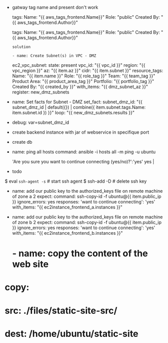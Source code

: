 - gatway tag name and present don't work 


    tags:
      Name: "{{ aws_tags_frontend.Name}}"
      Role: "public"
      Created By: "{{ aws_tags_frontend.Author}}"

    tags:
      Name: "{{ aws_tags_frontend.Name}}"
      Role: "public"
      Created By: "{{ aws_tags_frontend.Author}}"

      solution 

      - name: Create Subnet(s) in VPC - DMZ
  ec2_vpc_subnet:
    state: present
    vpc_id: "{{ vpc_id }}"
    region: "{{ vpc_region }}"
    az: "{{ item.az }}"
    cidr: "{{ item.subnet }}"
    resource_tags:
       Name: "{{ item.name }}"
       Role: "{{ role_tag }}"
       Team: "{{ team_tag }}"
       Product Area: "{{ product_area_tag }}"
       Portfolio: "{{ portfolio_tag }}"
       Created By: "{{ created_by }}"
  with_items: "{{ dmz_subnet_az }}"
  register: new_dmz_subnets

- name: Set facts for Subnet - DMZ
  set_fact:
    subnet_dmz_id: "{{ subnet_dmz_id | default({}) | combine({ item.subnet.tags.Name: item.subnet.id }) }}"
  loop: "{{ new_dmz_subnets.results }}"

- debug:
    var=subnet_dmz_id
    
- create backend instance with jar of webservice in  specifique port
- create db

- name: ping all hosts
  command: ansible -i hosts all -m ping -u ubuntu


    'Are you sure you want to continue connecting (yes/no\)\?':'yes'
    yes | 

- todo

$ eval `ssh-agent -s`  # start ssh agent
$ ssh-add -D <ssh key path>  # delete ssh key

- name: add our public key to the authorized_keys file on remote machine of zone a 2
  expect:
    command: ssh-copy-id -f ubuntu@{{ item.public_ip }}
    ignore_errors: yes
    responses:
        'want to continue connecting': 'yes'
  with_items:           "{{ ec2instance_frontend_a.instances }}"
- name: add our public key to the authorized_keys file on remote machine of zone b 2
  expect:
    command: ssh-copy-id -f ubuntu@{{ item.public_ip }}
    ignore_errors: yes
    responses:
        'want to continue connecting': 'yes'
  with_items:           "{{ ec2instance_frontend_b.instances }}"


  #    - name: copy the content of the web site
#      copy:
#        src: ./files/static-site-src/
#        dest: /home/ubuntu/static-site